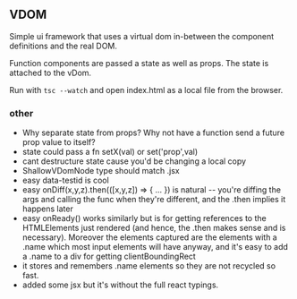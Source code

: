 ## VDOM

Simple ui framework that uses a virtual dom in-between the component definitions and the real DOM.

Function components are passed a state as well as props. The state is attached to the vDom.

Run with `tsc --watch` and open index.html as a local file from the browser.

### other

- Why separate state from props? Why not have a function send a future prop value to itself?
- state could pass a fn setX(val) or set('prop',val)
- cant destructure state cause you'd be changing a local copy
- ShallowVDomNode type should match .jsx
- easy data-testid is cool
- easy onDiff(x,y,z).then(([x,y,z]) => { ... }) is natural -- you're diffing the args and calling the func when they're different, and the .then implies it happens later
- easy onReady() works similarly but is for getting references to the HTMLElements just rendered (and hence, the .then makes sense and is necessary). Moreover the elements captured are the elements with a .name which most input elements will have anyway, and it's easy to add a .name to a div for getting clientBoundingRect
- it stores and remembers .name elements so they are not recycled so fast.
- added some jsx but it's without the full react typings.
